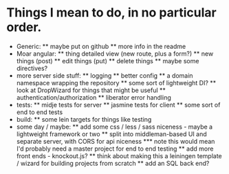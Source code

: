 # Things I mean to do, in no particular order.

* Generic:
** maybe put on github
** more info in the readme
* Moar angular:
** thing detailed view (new route, plus a form?)
** new things (post)
** edit things (put)
** delete things
** maybe some directives?
* more server side stuff:
** logging
** better config
** a domain namespace wrapping the repository
** some sort of lightweight DI?
** look at DropWizard for things that might be useful
** authentication/authorization
** liberator error handling
* tests:
** midje tests for server
** jasmine tests for client
** some sort of end to end tests
* build:
** some lein targets for things like testing
* some day / maybe:
** add some css / less / sass niceness - maybe a lightweight framework or two
** split into middleman-based UI and separate server, with CORS for api niceness
*** note this would mean I'd probably need a master project for end to end testing
** add more front ends - knockout.js?
** think about making this a leiningen template / wizard for building projects from scratch
** add an SQL back end?
